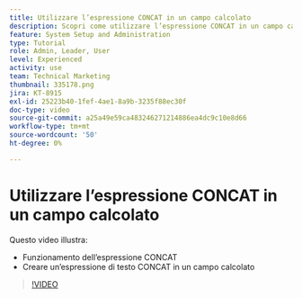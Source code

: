```yaml
---
title: Utilizzare l’espressione CONCAT in un campo calcolato
description: Scopri come utilizzare l’espressione CONCAT in un campo calcolato in Adobe [!DNL Workfront].
feature: System Setup and Administration
type: Tutorial
role: Admin, Leader, User
level: Experienced
activity: use
team: Technical Marketing
thumbnail: 335178.png
jira: KT-8915
exl-id: 25223b40-1fef-4ae1-8a9b-3235f88ec30f
doc-type: video
source-git-commit: a25a49e59ca483246271214886ea4dc9c10e8d66
workflow-type: tm+mt
source-wordcount: '50'
ht-degree: 0%

---
```


# Utilizzare l’espressione CONCAT in un campo calcolato

Questo video illustra:

* Funzionamento dell’espressione CONCAT
* Creare un’espressione di testo CONCAT in un campo calcolato

>[!VIDEO](https://video.tv.adobe.com/v/335178/?quality=12&learn=on)
